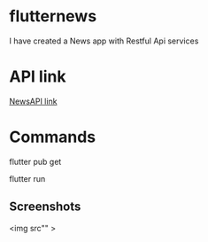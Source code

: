 # flutternews

I have created a News app with Restful Api services

# API link

<a href="https://newsapi.org/">NewsAPI link</a>

# Commands

flutter pub get

flutter run

## Screenshots

<img src"" >
